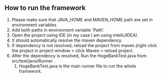 How to run the framework
-------------------
1. Please make sure that JAVA_HOME and MAVEN_HOME path are set in environment variables 
2. Add both paths in environment variable 'Path’.
3. Open the project using IDE (in my case I am using intelliJIDEA).
4. It should automatically resolve the maven dependency.
5. If dependency is not resolved, reload the project from maven.(right click the project in project window > click Maven > reload project.
6. After the dependency is resolved, Run the HogeBankTest.java  from src/test/java/Runner .
    1. HogeBankTest.java is the main runner file to run the whole framework.
